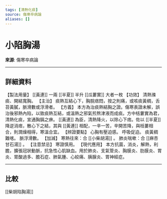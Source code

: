 ```yaml
---
tags: [清熱化痰]
source: 傷寒卒病論
aliases: []
---
```


# 小陷胸湯

**來源**: 傷寒卒病論  

---

## 詳細資料
【製法用量】 [[黃連]] 一兩 [[半夏]] 半升 [[瓜蔞實]] 大者一枚
【功效】
清熱滌痰、開結寬胸。
【主治】
痰熱互結心下，胸脘痞悶，按之則痛，或咳痰黃稠，舌苔黃膩，脈滑數或浮滑者。
【方義】
本方為治痰熱結胸之證。傷寒表證未解，誤治後邪熱內陷，以致痰熱互結，或溫熱之邪氣煎熬津液而成痰。方中栝蔞實為君，清熱化痰，宣通胸膈之痹。 [[黃連]] 為臣，清熱降火，以除心下痞。佐以 [[半夏]] 降逆消痞，散心下之結，其與 [[黃連]] 相配，一辛一苦，辛開苦降，與栝蔞相合，則潤燥相得，寒溫合宜。
【辨證要點】
心胸有壓迫感。
呼吸促迫。
痰黃稠難喀。
脈浮滑數。
【加減】
寒熱往來：合 [[小柴胡湯]] 。
肺炎喘嗽：合 [[麻杏甘石湯]] 。
【注意禁忌】
寒證慎用。
【現代應用】
本方抗菌，消炎，解熱，利膽，擴張冠狀動脈，抗急性心肌缺血。用於肺炎、支氣管炎、胸膜炎、肋膜炎、胃炎、胃酸過多、膽石症、肺氣腫、心絞痛、胰腺炎、胃神經症。

---

## 比較
[[柴胡陷胸湯]]

